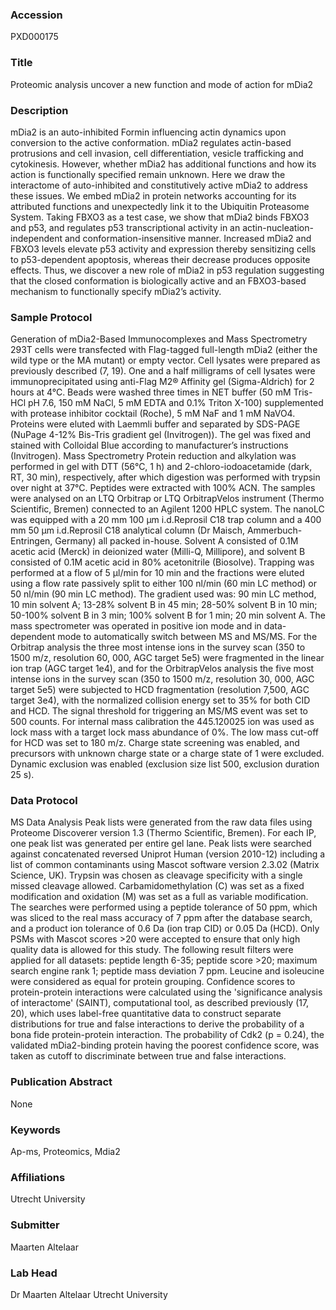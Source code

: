 ### Accession
PXD000175

### Title
Proteomic analysis uncover a new function and mode of action for mDia2

### Description
mDia2 is an auto-inhibited Formin influencing actin dynamics upon conversion to the active conformation. mDia2 regulates actin-based protrusions and cell invasion, cell differentiation, vesicle trafficking and cytokinesis. However, whether mDia2 has additional functions and how its action is functionally specified remain unknown. Here we draw the interactome of auto-inhibited and constitutively active mDia2 to address these issues. We embed mDia2 in protein networks accounting for its attributed functions and unexpectedly link it to the Ubiquitin Proteasome System. Taking FBXO3 as a test case, we show that mDia2 binds FBXO3 and p53, and regulates p53 transcriptional activity in an actin-nucleation-independent and conformation-insensitive manner. Increased mDia2 and FBXO3 levels elevate p53 activity and expression thereby sensitizing cells to p53-dependent apoptosis, whereas their decrease produces opposite effects. Thus, we discover a new role of mDia2 in p53 regulation suggesting that the closed conformation is biologically active and an FBXO3-based mechanism to functionally specify mDia2’s activity.

### Sample Protocol
Generation of mDia2-Based Immunocomplexes and Mass Spectrometry 293T cells were transfected with Flag-tagged full-length mDia2 (either the wild type or the MA mutant) or empty vector. Cell lysates were prepared as previously described (7, 19). One and a half milligrams of cell lysates were immunoprecipitated using anti-Flag M2® Affinity gel (Sigma-Aldrich) for 2 hours at 4°C. Beads were washed three times in NET buffer (50 mM Tris-HCl pH 7.6, 150 mM NaCl, 5 mM EDTA and 0.1% Triton X-100) supplemented with protease inhibitor cocktail (Roche), 5 mM NaF and 1 mM NaVO4. Proteins were eluted with Laemmli buffer and separated by SDS-PAGE (NuPage 4-12% Bis-Tris gradient gel (Invitrogen)). The gel was fixed and stained with Colloidal Blue according to manufacturer’s instructions (Invitrogen).   Mass Spectrometry Protein reduction and alkylation was performed in gel with DTT (56°C, 1 h) and 2-chloro-iodoacetamide (dark, RT, 30 min), respectively, after which digestion was performed with trypsin over night at 37°C. Peptides were extracted with 100% ACN. The samples were analysed on an LTQ Orbitrap or LTQ OrbitrapVelos instrument (Thermo Scientific, Bremen) connected to an Agilent 1200 HPLC system. The nanoLC was equipped with a 20 mm 100 µm i.d.Reprosil C18 trap column and a 400 mm 50 µm i.d.Reprosil C18 analytical column (Dr Maisch, Ammerbuch-Entringen, Germany) all packed in-house. Solvent A consisted of 0.1M acetic acid (Merck) in deionized water (Milli-Q, Millipore), and solvent B consisted of 0.1M acetic acid in 80% acetonitrile (Biosolve). Trapping was performed at a flow of 5 µl/min for 10 min and the fractions were eluted using a flow rate passively split to either 100 nl/min (60 min LC method) or 50 nl/min (90 min LC method). The gradient used was: 90 min LC method, 10 min solvent A; 13-28% solvent B in 45 min; 28-50% solvent B in 10 min; 50-100% solvent B in 3 min; 100% solvent B for 1 min; 20 min solvent A. The mass spectrometer was operated in positive ion mode and in data-dependent mode to automatically switch between MS and MS/MS. For the Orbitrap analysis the three most intense ions in the survey scan (350 to 1500 m/z, resolution 60, 000, AGC target 5e5) were fragmented in the linear ion trap (AGC target 1e4), and for the OrbitrapVelos analysis the five most intense ions in the survey scan (350 to 1500 m/z, resolution 30, 000, AGC target 5e5) were subjected to HCD fragmentation (resolution 7,500, AGC target 3e4), with the normalized collision energy set to 35% for both CID and HCD. The signal threshold for triggering an MS/MS event was set to 500 counts. For internal mass calibration the 445.120025 ion was used as lock mass with a target lock mass abundance of 0%. The low mass cut-off for HCD was set to 180 m/z. Charge state screening was enabled, and precursors with unknown charge state or a charge state of 1 were excluded. Dynamic exclusion was enabled (exclusion size list 500, exclusion duration 25 s).

### Data Protocol
MS Data Analysis  Peak lists were generated from the raw data files using Proteome Discoverer version 1.3 (Thermo Scientific, Bremen). For each IP, one peak list was generated per entire gel lane. Peak lists were searched against concatenated reversed Uniprot Human (version 2010-12) including a list of common contaminants using Mascot software version 2.3.02 (Matrix Science, UK). Trypsin was chosen as cleavage specificity with a single missed cleavage allowed. Carbamidomethylation (C) was set as a fixed modification and oxidation (M) was set as a full as variable modification. The searches were performed using a peptide tolerance of 50 ppm, which was sliced to the real mass accuracy of 7 ppm after the database search, and a product ion tolerance of 0.6 Da (ion trap CID) or 0.05 Da (HCD). Only PSMs with Mascot scores >20 were accepted to ensure that only high quality data is allowed for this study. The following result filters were applied for all datasets: peptide length 6-35; peptide score >20; maximum search engine rank 1; peptide mass deviation 7 ppm. Leucine and isoleucine were considered as equal for protein grouping. Confidence scores to protein-protein interactions were calculated using the 'significance analysis of interactome' (SAINT), computational tool, as described previously (17, 20), which uses label-free quantitative data to construct separate distributions for true and false interactions to derive the probability of a bona fide protein-protein interaction. The probability of Cdk2 (p = 0.24), the validated mDia2-binding protein having the poorest confidence score, was taken as cutoff to discriminate between true and false interactions.

### Publication Abstract
None

### Keywords
Ap-ms, Proteomics, Mdia2

### Affiliations
Utrecht University

### Submitter
Maarten Altelaar

### Lab Head
Dr Maarten Altelaar
Utrecht University


